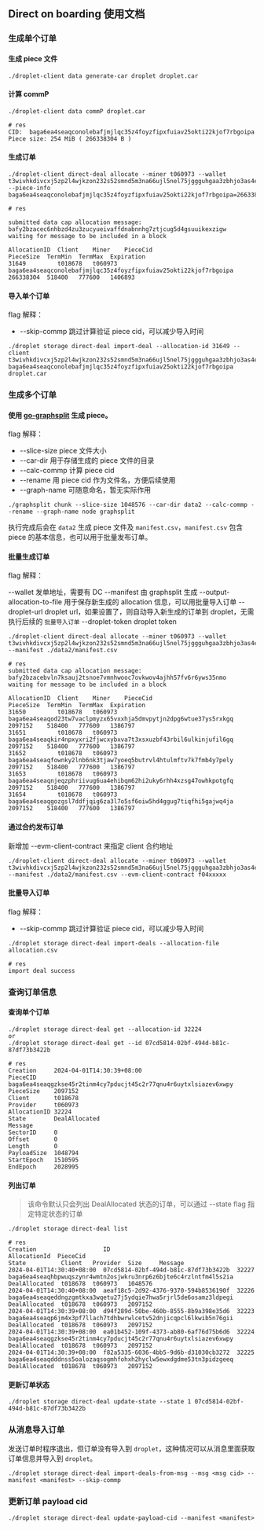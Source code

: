 ## Direct on boarding 使用文档

### 生成单个订单

#### 生成 piece 文件

```
./droplet-client data generate-car droplet droplet.car
```

#### 计算 commP

```
./droplet-client data commP droplet.car

# res
CID:  baga6ea4seaqconolebafjmjlqc35z4foyzfipxfuiav25okti22kjof7rbgoipa
Piece size: 254 MiB ( 266338304 B )
```

#### 生成订单

```
./droplet-client direct-deal allocate --miner t060973 --wallet t3wivhkdivcxj5zp2l4wjkzon232s52smnd5m3na66ujl5nel75jggguhgaa3zbhjo3as4epf5ytxl6ly3qoha --piece-info baga6ea4seaqconolebafjmjlqc35z4foyzfipxfuiav25okti22kjof7rbgoipa=266338304

# res

submitted data cap allocation message: bafy2bzacec6nhbzd4zu3zucyueivaffdnabnnhg7ztjcug5d4gsuuikexzigw
waiting for message to be included in a block

AllocationID  Client    Miner    PieceCid                                                          PieceSize  TermMin  TermMax  Expiration
31649         t018678   t060973  baga6ea4seaqconolebafjmjlqc35z4foyzfipxfuiav25okti22kjof7rbgoipa  266338304  518400   777600   1406893
```

#### 导入单个订单

flag 解释：

* --skip-commp 跳过计算验证 piece cid，可以减少导入时间

```
./droplet storage direct-deal import-deal --allocation-id 31649 --client t3wivhkdivcxj5zp2l4wjkzon232s52smnd5m3na66ujl5nel75jggguhgaa3zbhjo3as4epf5ytxl6ly3qoha baga6ea4seaqconolebafjmjlqc35z4foyzfipxfuiav25okti22kjof7rbgoipa droplet.car
```

### 生成多个订单

#### 使用 [go-graphsplit](https://github.com/filedrive-team/go-graphsplit) 生成 piece。

flag 解释：

* --slice-size piece 文件大小
* --car-dir 用于存储生成的 piece 文件的目录
* --calc-commp 计算 piece cid
* --rename 用 piece cid 作为文件名，方便后续使用
* --graph-name 可随意命名，暂无实际作用

```
./graphsplit chunk --slice-size 1048576 --car-dir data2 --calc-commp --rename --graph-name node graphsplit
```

执行完成后会在 `data2` 生成 piece 文件及 `manifest.csv`，`manifest.csv` 包含 piece 的基本信息，也可以用于批量发布订单。

#### 批量生成订单

flag 解释：

--wallet 发单地址，需要有 DC
--manifest 由 graphsplit 生成
--output-allocation-to-file 用于保存新生成的 allocation 信息，可以用批量导入订单
--droplet-url droplet url，如果设置了，则自动导入新生成的订单到 droplet，无需执行后续的 `批量导入订单`
--droplet-token droplet token

```
./droplet-client direct-deal allocate --miner t060973 --wallet t3wivhkdivcxj5zp2l4wjkzon232s52smnd5m3na66ujl5nel75jggguhgaa3zbhjo3as4epf5ytxl6ly3qoha --manifest ./data2/manifest.csv

# res
submitted data cap allocation message: bafy2bzacebvln7ksauj2tsnoe7vmnhwooc7ovkwov4ajhh57fv6r6yws35nmo
waiting for message to be included in a block

AllocationID  Client    Miner    PieceCid                                                          PieceSize  TermMin  TermMax  Expiration
31650         t018678   t060973  baga6ea4seaqod23tw7vaclpmyzx65vxxhja5dmvpytjn2dpg6wtue37ys5rxkgq  2097152    518400   777600   1386797
31651         t018678   t060973  baga6ea4seaqkir4npxyxri2fjwcxybxva7t3xsxuzbf43rbil6ulkinjufil6gq  2097152    518400   777600   1386797
31652         t018678   t060973  baga6ea4seaqfownky2lnb6nk3tjaw7yoeq5butrvl4htulmftv7k7fmb4y7pely  2097152    518400   777600   1386797
31653         t018678   t060973  baga6ea4seaqnjeqzphriivug6ua4ehibqm62hi2uky6rhh4xzsg47owhkpotgfq  2097152    518400   777600   1386797
31654         t018678   t060973  baga6ea4seaqgozgsl7ddfjqig6za3l7o5sf6oiw5hd4ggug7tiqfhi5gajwq4ja  2097152    518400   777600   1386797
```

#### 通过合约发布订单

新增加 --evm-client-contract 来指定 client 合约地址

```
./droplet-client direct-deal allocate --miner t060973 --wallet t3wivhkdivcxj5zp2l4wjkzon232s52smnd5m3na66ujl5nel75jggguhgaa3zbhjo3as4epf5ytxl6ly3qoha --manifest ./data2/manifest.csv --evm-client-contract f04xxxxx
```

#### 批量导入订单

flag 解释：

* --skip-commp 跳过计算验证 piece cid，可以减少导入时间

```
./droplet storage direct-deal import-deals --allocation-file allocation.csv

# res
import deal success
```

### 查询订单信息

#### 查询单个订单

```
./droplet storage direct-deal get --allocation-id 32224
or
./droplet storage direct-deal get --id 07cd5814-02bf-494d-b81c-87df73b3422b

# res
Creation     2024-04-01T14:30:39+08:00
PieceCID     baga6ea4seaqgzkse45r2tinm4cy7pducjt45c2r77qnu4r6uytxlsiazev6xwpy
PieceSize    2097152
Client       t018678
Provider     t060973
AllocationID 32224
State        DealAllocated
Message
SectorID     0
Offset       0
Length       0
PayloadSize  1048794
StartEpoch   1510595
EndEpoch     2028995
```

#### 列出订单

> 该命令默认只会列出 DealAllocated 状态的订单，可以通过 --state flag 指定特定状态的订单

```
./droplet storage direct-deal list

# res
Creation                   ID                                    AllocationId  PieceCid                                                          State          Client   Provider  Size     Message
2024-04-01T14:30:40+08:00  07cd5814-02bf-494d-b81c-87df73b3422b  32227         baga6ea4seaqhbpwuqszynr4wmtn2osjwkru3nrp6z6bjte6c4rzlntfm4l5s2ia  DealAllocated  t018678  t060973   1048576
2024-04-01T14:30:40+08:00  aeaf18c5-2d92-4376-9370-594b8536190f  32226         baga6ea4seaqeddngzgmtkxa3wqetu27j5ydqie7hwa5rjrl5de6osamz3ldpegi  DealAllocated  t018678  t060973   2097152
2024-04-01T14:30:39+08:00  d94f289d-50be-460b-8555-8b9a398e35d6  32223         baga6ea4seaqp6jm4x3pf7llach7tdhbwrwlcetv52dnjicqpcl6lkwib5n76gii  DealAllocated  t018678  t060973   2097152
2024-04-01T14:30:39+08:00  ea01b452-109f-4373-ab80-6af76d75b6d6  32224         baga6ea4seaqgzkse45r2tinm4cy7pducjt45c2r77qnu4r6uytxlsiazev6xwpy  DealAllocated  t018678  t060973   2097152
2024-04-01T14:30:39+08:00  f82a5335-6036-4bb5-9d6b-d31030cb3272  32225         baga6ea4seaqdddnss5oalozaqsogmhfohxh2hyclw5ewxdgdme53tn3pidzgeeq  DealAllocated  t018678  t060973   2097152
```

#### 更新订单状态

```
./droplet storage direct-deal update-state --state 1 07cd5814-02bf-494d-b81c-87df73b3422b
```

### 从消息导入订单

发送订单时程序退出，但订单没有导入到 `droplet`，这种情况可以从消息里面获取订单信息并导入到 `droplet`。

```
./droplet storage direct-deal import-deals-from-msg --msg <msg cid> --manifest <manifest> --skip-commp
```

### 更新订单 payload cid

```
./droplet storage direct-deal update-payload-cid --manifest <manifest>
```
